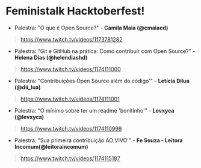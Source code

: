 # Feministalk Hacktoberfest!

- Palestra: "O que é Open Source?" - **Camila Maia (@cmaiacd)**
> https://www.twitch.tv/videos/1173781282
 - Palestra: "Git e GitHub na prática: Como contribuir com Open Source?" - **Helena Dias (@helendiashd)**
> https://www.twitch.tv/videos/1174111000
 - Palestra: "Contribuições  Open Source além do código'" - **Letícia Dilua (@dii_lua)**
> https://www.twitch.tv/videos/1174111001
 - Palestra: "O mínimo sobre ter um readme 'bonitinho'" - **Levxyca (@levxyca)**
> https://www.twitch.tv/videos/1174110999
 - Palestra: "Sua primeira contribuição AO VIVO'" - **Fe Souza - Leitora Incomum(@leitoraincomum)**
> https://www.twitch.tv/videos/1174115187


